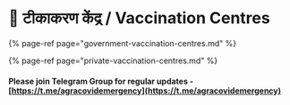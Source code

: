 # 💉 टीकाकरण केंद्र / Vaccination Centres

{% page-ref page="government-vaccination-centres.md" %}

{% page-ref page="private-vaccination-centres.md" %}

#### Please join Telegram Group for regular updates - [https://t.me/agracovidemergency](https://t.me/agracovidemergency)


